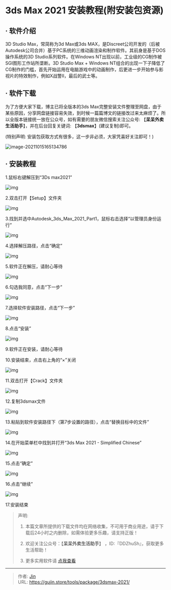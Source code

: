 # 3ds Max 2021 安装教程(附安装包资源)


## · 软件介绍
3D Studio Max，常简称为3d Max或3ds MAX，是Discreet公司开发的（后被Autodesk公司合并）基于PC系统的三维动画渲染和制作软件。其前身是基于DOS操作系统的3D Studio系列软件。在Windows NT出现以前，工业级的CG制作被SGI图形工作站所垄断。3D Studio Max + Windows NT组合的出现一下子降低了CG制作的门槛，首先开始运用在电脑游戏中的动画制作，后更进一步开始参与影视片的特效制作，例如X战警II，最后的武士等。


## · 软件下载
为了方便大家下载，博主已将全版本的3ds Max完整安装文件整理至网盘，由于某些原因，分享网盘链接容易失效，到时候一篇篇博文的链接改过来太麻烦了。所以全版本链接统一放在公众号，如有需要的朋友微信搜索关注公众号: 【**呆呆外卖生活助手**】，并在后台回复关键词: 【**3dsmax**】(建议复制)即可。

(特别声明: 安装包获取方式有很多，这一步非必须，大家凭喜好关注即可！)

![image-20211015165134786](https://img.gujin.store/img/image-20211015165134786.png)

## · 安装教程

1.鼠标右键解压到“3Ds max2021”

![img](https://img.gujin.store/img/v2-a826c31837a756885b079300227294bd_720w.png)

2.双击打开【Setup】文件夹

![img](https://img.gujin.store/img/v2-d40bb471df6740da93b02ebd09239f22_720w.png)

3.找到并选中Autodesk_3ds_Max_2021_Part1，鼠标右击选择“以管理员身份运行”

![img](https://img.gujin.store/img/v2-9e31ef14c82d420fd7c909bb0dfb782d_720w.png)

4.选择解压路径，点击“确定”

![img](https://img.gujin.store/img/v2-e39730757c7464fdfae0e1975ee38d43_720w.png)

5.软件正在解压，请耐心等待

![img](https://img.gujin.store/img/v2-c257f21e75e3e1b2f3f5afdb4d2ea68f_720w.png)

6.勾选我同意，点击“下一步”

![img](https://img.gujin.store/img/v2-a2d781815ece6b01892d6adf22afb4dd_720w.png)

7.选择软件安装路径，点击“下一步”

![img](https://img.gujin.store/img/v2-a6ee982d3b0aa6a5c8d1556c622973fd_720w.png)

8.点击“安装”

![img](https://img.gujin.store/img/v2-6fcd6f177ea5450b932340960cdc2722_720w.png)

9.软件正在安装，请耐心等待

10.安装结束，点击右上角的“×”关闭

![img](https://img.gujin.store/img/v2-cf3d8b9aeb60a76b0a042c71a7d2370e_720w.png)

11.双击打开【Crack】文件夹

![img](https://img.gujin.store/img/v2-1b96333bb422c88d0864eb167e084625_720w.png)

12.复制3dsmax文件

![img](https://img.gujin.store/img/v2-9c84f9e7d72eec742c9ef7a8960b6fc6_720w.png)

13.粘贴到软件安装路径下（第7步设置的路径），点击“替换目标中的文件”

![img](https://img.gujin.store/img/v2-148630b464414c42d7ceefb05e7d0454_720w.png)



14.在开始菜单栏中找到并打开“3ds Max 2021 - Simplified Chinese”

![img](https://img.gujin.store/img/v2-8628ad3f80f6f7d5c6d97d8ae03d82bd_720w.png)

15.点击“确定”

![img](https://img.gujin.store/img/v2-60594da81c8f8376925569a6d76bf0d7_720w.png)

16.点击“继续”

![img](https://img.gujin.store/img/v2-7f8dca5db026ce64ef19896dc98e0ebc_720w.png)

17.安装结束




> 声明: 
>
> 1. 本篇文章所提供的下载文件均在网络收集，不可用于商业用途，请于下载后24小时之内删除，如需体验更多乐趣，请支持正版！
>
> 2. 欢迎关注公众号：【**呆呆外卖生活助手**】 ，ID:『DDZhuSh』，获取更多生活帮助！
>
> 3. 更多实用软件请  [点我查看](/tools)

---

> 作者: [Jin](https://img.gujin.store/img/favicon.ico)  
> URL: https://gujin.store/tools/package/3dsmax-2021/  


